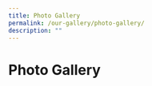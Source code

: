 ```yaml
---
title: Photo Gallery
permalink: /our-gallery/photo-gallery/
description: ""
---
```

# Photo Gallery

